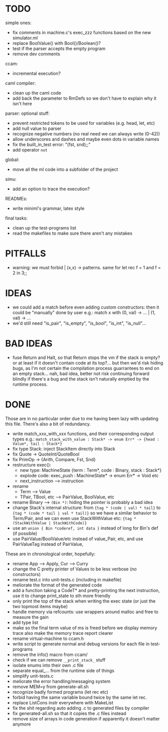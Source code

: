 # TODO

simple ones:
- fix comments in machine.c's exec_zzz functions based on the new simulator.ml
- replace BoolValue() with Bool()/Boolean()?
- test if the parser accepts the empty program
- remove dev comments

ccam:
- incremental execution?

caml compiler:
- clean up the caml code
- add back the parameter to RmDefs so we don't have to explain why it isn't here

parser:
  optional stuff:
  - prevent restricted tokens to be used for variables (e.g. head, let, etc)
  - add null value to parser
  - recognize negative numbers (no real need we can always write (0-42))
  - allow underscores and dashes and maybe
    even dots in variable names
  - fix the built_in_test error: "(fst, snd);;"
  - add operator `not`

global:
- move all the ml code into a subfolder of the project

simu:
- add an option to trace the execution?

READMEs:
- write miniml's grammar, latex style

final tasks:
- clean up the test-programs list
- read the makefiles to make sure there aren't any mistakes

# PITFALLS
- warning: we must forbid | (x,x) -> patterns.
  same for let rec f = 1 and f = 2 in 3;;

# IDEAS
- we could add a match before even adding custom constructors:
  then it could be "manually" done by user e.g.:
  match x with (0, val) -> ... | (1, val) -> ...
- we'd still need "is_pair", "is_empty", "is_bool", "is_int", "is_null"...

# BAD IDEAS
- fuse Return and Halt, so that Return stops the vm if the stack is empty? or at least if
  it doesn't contain code at its top?... but then we'd risk hiding bugs, as I'm not certain
  the compilation process guarrantees to end on an empty stack... nah, bad idea,
  better not risk continuing forward blindly if there's a bug and the stack isn't naturally
  emptied by the runtime process.

# DONE

Those are in no particular order due to me having been lazy with updating this file.
There's also a bit of redundancy.
  - write match_xxx_with_xxx functions, and their corresponding output types
    e.g.: `match_stack_with_value : Stack* -> enum Err* -> {head : Value*, tail : Stack*}`
  - fix type Stack: inject StackItem directly into Stack
  - fix Quote -> QuoteInt/QuoteBool
  - fix PrimOp -> {Arith, Compare, Fst, Snd}
  - restructure exec():
    - new type: MachineState {term : Term*, code : Binary, stack : Stack*}
    - explode code:
      exec_push : MachineState* -> enum Err* -> Void
      etc
    - next_instruction --> instruction
  - rename
    - Term --> Value
    - TPair, TBool, etc --> PairValue, BoolValue, etc
  - rename Binary --> `(Bin *)`: hiding the pointer is probably a bad idea
  - change Stack's internal structure:
    from `{tag * (code | val) * tail}` to `{tag * (code * tail | val * tail)}`
    so we have a similar behavior to Term/Pair, and we can even use
    StackWithValue etc:
    `{tag * (StackWithValue | StackWithCode)}`
  - use an `union { Bin *coderef, int data }` instead of long for Bin's def (if possible)
  - use PairValue/BoolValue/etc instead of value_Pair, etc, and use PairValueTag instead of PairValue,

These are in chronological order, hopefully:
- rename App --> Apply, Cur --> Curry
- change the C pretty printer of Values to be less verbose (no constructors)
- rename test.c into unit-tests.c (including in makefile)
- meliorate the format of the generated code
- add a function taking a CodeT* and pretty-printing the next instruction,
  use it to change print_state to sth more friendly
- only print the top of the stack when writing the exec state (or just the
  two topmost items maybe)
- handle memory via refcounts:
  use wrappers around malloc and free to measure the gain
- add type list
- make so the final term value of ms is freed before we display memory trace
  also make the memory trace report clearer
- rename virtual-machine to ccam.h
- write script to generate normal and debug versions for each file in
  test-programs
- remove the info() macro from ccam/
- check if we can remove `__print_stack_` stuff
- isolate enums into their own .c file
- separate equal_... from the runtime side of things
- simplify unit-tests.c
- meliorate the error handling/messaging system
- remove MEM=y from generate-all.sh
- recognize badly formed programs (let rec etc)
- forbid having the same variable bound twice by the same let rec.
- replace ListCons instr everywhere with MakeList
- fix the shit regarding auto adding .c to generated files by compiler
- fix generated-all.sh so that it copies the .c files instead
- remove size of arrays in code generation if apparently it doesn't matter
anymore
